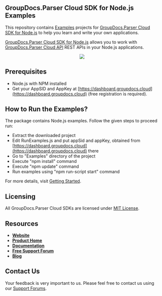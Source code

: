 ## GroupDocs.Parser Cloud SDK for Node.js Examples
This repository contains [Examples](Examples) projects for [GroupDocs.Parser Cloud SDK for Node.js](https://github.com/groupdocs-parser-cloud/groupdocs-parser-cloud-node) to help you learn and write your own applications.


[GroupDocs.Parser Cloud SDK for Node.js](https://products.groupdocs.cloud/parser/node) allows you to work with [GroupDocs.Parser Cloud API](https://products.groupdocs.cloud/parser) REST APIs in your Node.js applications.

<p align="center">
  <a title="Download complete GroupDocs.Parser Cloud SDK Node.js Example source code" href="https://github.com/groupdocs-parser-cloud/groupdocs-parser-cloud-node-samples/archive/master.zip">
	<img src="https://raw.github.com/AsposeExamples/java-examples-dashboard/master/images/downloadZip-Button-Large.png" />
  </a>
</p>

## Prerequisites

+ Node.js with NPM installed
+ Get your AppSID and AppKey at [https://dashboard.groupdocs.cloud](https://dashboard.groupdocs.cloud) (free registration is required).

## How to Run the Examples?

The package contains Node.js examples. Follow the given steps to proceed run:

* Extract the downloaded project
* Edit RunExamples.js and put appSid and appKey, obtained from [https://dashboard.groupdocs.cloud](https://dashboard.groupdocs.cloud) there
* Go to "Examples" directory of the project
* Execute "npm install" command
* Execute "npm update" command
* Run examples using "npm run-script start" command

For more details, visit  [Getting Started](https://docs.groupdocs.cloud/display/parsercloud/Getting+Started).

## Licensing
All GroupDocs.Parser Cloud SDKs are licensed under [MIT License](LICENSE).

## Resources
+ [**Website**](https://www.groupdocs.cloud)
+ [**Product Home**](https://products.groupdocs.cloud/parser)
+ [**Documentation**](https://docs.groupdocs.cloud/display/parsercloud/Home)
+ [**Free Support Forum**](https://forum.groupdocs.cloud/c/parser)
+ [**Blog**](https://blog.groupdocs.cloud/category/parser)

## Contact Us
Your feedback is very important to us. Please feel free to contact us using our [Support Forums](https://forum.groupdocs.cloud/c/parser).
